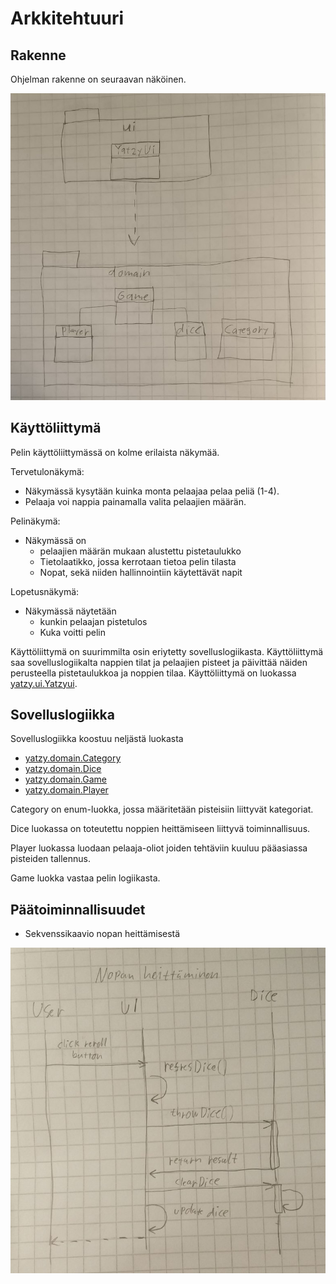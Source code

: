 
# Arkkitehtuuri

## Rakenne

Ohjelman rakenne on seuraavan näköinen.

![imgage](https://github.com/olevaltt/ot-harjoitustyo_syksy_2021/blob/master/dokumentaatio/kuvat/pakkauskaavio.jpg)

## Käyttöliittymä

Pelin käyttöliittymässä on kolme erilaista näkymää.

Tervetulonäkymä:
- Näkymässä kysytään kuinka monta pelaajaa pelaa peliä (1-4).
- Pelaaja voi nappia painamalla valita pelaajien määrän.

Pelinäkymä:
- Näkymässä on
  -  pelaajien määrän mukaan alustettu pistetaulukko
  -  Tietolaatikko, jossa kerrotaan tietoa pelin tilasta
  -  Nopat, sekä niiden hallinnointiin käytettävät napit

Lopetusnäkymä:
- Näkymässä näytetään
  - kunkin pelaajan pistetulos
  - Kuka voitti pelin

Käyttöliittymä on suurimmilta osin eriytetty sovelluslogiikasta. Käyttöliittymä saa sovelluslogiikalta nappien tilat ja pelaajien pisteet ja päivittää näiden perusteella pistetaulukkoa ja noppien tilaa. Käyttöliittymä on luokassa  [yatzy.ui.Yatzyui](https://github.com/olevaltt/ot-harjoitustyo_syksy_2021/blob/master/Yatzy-game/src/main/java/yatzy/ui/YatzyUi.java).

## Sovelluslogiikka

Sovelluslogiikka koostuu neljästä luokasta
- [yatzy.domain.Category](https://github.com/olevaltt/ot-harjoitustyo_syksy_2021/blob/master/Yatzy-game/src/main/java/yatzy/domain/Category.java)
- [yatzy.domain.Dice](https://github.com/olevaltt/ot-harjoitustyo_syksy_2021/blob/master/Yatzy-game/src/main/java/yatzy/domain/Dice.java)
- [yatzy.domain.Game](https://github.com/olevaltt/ot-harjoitustyo_syksy_2021/blob/master/Yatzy-game/src/main/java/yatzy/domain/Game.java)
- [yatzy.domain.Player](https://github.com/olevaltt/ot-harjoitustyo_syksy_2021/blob/master/Yatzy-game/src/main/java/yatzy/domain/Player.java)

Category on enum-luokka, jossa määritetään pisteisiin liittyvät kategoriat.

Dice luokassa on toteutettu noppien heittämiseen liittyvä toiminnallisuus.

Player luokassa luodaan pelaaja-oliot joiden tehtäviin kuuluu pääasiassa pisteiden tallennus.

Game luokka vastaa pelin logiikasta.


## Päätoiminnallisuudet

- Sekvenssikaavio nopan heittämisestä

![image](https://github.com/olevaltt/ot-harjoitustyo_syksy_2021/blob/master/dokumentaatio/kuvat/sekvenssikaavio1.jpg)
